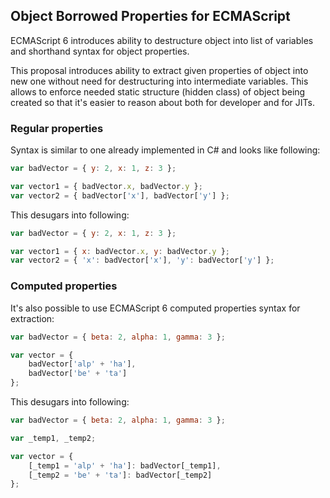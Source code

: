 Object Borrowed Properties for ECMAScript
--------------------------------------------

ECMAScript 6 introduces ability to destructure object into list of variables and shorthand syntax for object properties.

This proposal introduces ability to extract given properties of object into new one without need for destructuring into intermediate variables. This allows to enforce needed static structure (hidden class) of object being created so that it's easier to reason about both for developer and for JITs.

### Regular properties

Syntax is similar to one already implemented in C# and looks like following:

```javascript
var badVector = { y: 2, x: 1, z: 3 };

var vector1 = { badVector.x, badVector.y };
var vector2 = { badVector['x'], badVector['y'] };
```

This desugars into following:

```javascript
var badVector = { y: 2, x: 1, z: 3 };

var vector1 = { x: badVector.x, y: badVector.y };
var vector2 = { 'x': badVector['x'], 'y': badVector['y'] };
```

### Computed properties

It's also possible to use ECMAScript 6 computed properties syntax for extraction:

```javascript
var badVector = { beta: 2, alpha: 1, gamma: 3 };

var vector = {
    badVector['alp' + 'ha'],
    badVector['be' + 'ta']
};
```

This desugars into following:

```javascript
var badVector = { beta: 2, alpha: 1, gamma: 3 };

var _temp1, _temp2;

var vector = {
    [_temp1 = 'alp' + 'ha']: badVector[_temp1],
    [_temp2 = 'be' + 'ta']: badVector[_temp2]
};
```
